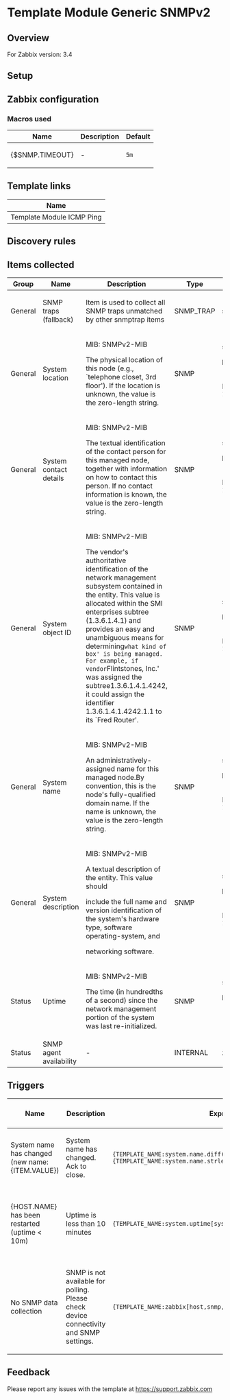 
# Template Module Generic SNMPv2

## Overview

For Zabbix version: 3.4  

## Setup


## Zabbix configuration


### Macros used

|Name|Description|Default|
|----|-----------|-------|
|{$SNMP.TIMEOUT}|<p>-</p>|`5m`|

## Template links

|Name|
|----|
|Template Module ICMP Ping|

## Discovery rules


## Items collected

|Group|Name|Description|Type|Key and additional info|
|-----|----|-----------|----|---------------------|
|General|SNMP traps (fallback)|<p>Item is used to collect all SNMP traps unmatched by other snmptrap items</p>|SNMP_TRAP|snmptrap.fallback|
|General|System location|<p>MIB: SNMPv2-MIB</p><p>The physical location of this node (e.g., `telephone closet, 3rd floor').  If the location is unknown, the value is the zero-length string.</p>|SNMP|system.location[sysLocation.0]<p>**Preprocessing**:</p><p>- DISCARD_UNCHANGED_HEARTBEAT: `1h`</p>|
|General|System contact details|<p>MIB: SNMPv2-MIB</p><p>The textual identification of the contact person for this managed node, together with information on how to contact this person.  If no contact information is known, the value is the zero-length string.</p>|SNMP|system.contact[sysContact.0]<p>**Preprocessing**:</p><p>- DISCARD_UNCHANGED_HEARTBEAT: `1d`</p>|
|General|System object ID|<p>MIB: SNMPv2-MIB</p><p>The vendor's authoritative identification of the network management subsystem contained in the entity.  This value is allocated within the SMI enterprises subtree (1.3.6.1.4.1) and provides an easy and unambiguous means for determining`what kind of box' is being managed.  For example, if vendor`Flintstones, Inc.' was assigned the subtree1.3.6.1.4.1.4242, it could assign the identifier 1.3.6.1.4.1.4242.1.1 to its `Fred Router'.</p>|SNMP|system.objectid[sysObjectID.0]<p>**Preprocessing**:</p><p>- DISCARD_UNCHANGED_HEARTBEAT: `1h`</p>|
|General|System name|<p>MIB: SNMPv2-MIB</p><p>An administratively-assigned name for this managed node.By convention, this is the node's fully-qualified domain name.  If the name is unknown, the value is the zero-length string.</p>|SNMP|system.name<p>**Preprocessing**:</p><p>- DISCARD_UNCHANGED_HEARTBEAT: `1h`</p>|
|General|System description|<p>MIB: SNMPv2-MIB</p><p>A textual description of the entity. This value should</p><p>include the full name and version identification of the system's hardware type, software operating-system, and</p><p>networking software.</p>|SNMP|system.descr[sysDescr.0]<p>**Preprocessing**:</p><p>- DISCARD_UNCHANGED_HEARTBEAT: `1d`</p>|
|Status|Uptime|<p>MIB: SNMPv2-MIB</p><p>The time (in hundredths of a second) since the network management portion of the system was last re-initialized.</p>|SNMP|system.uptime[sysUpTime.0]<p>**Preprocessing**:</p><p>- MULTIPLIER: `0.01`</p>|
|Status|SNMP agent availability|<p>-</p>|INTERNAL|zabbix[host,snmp,available]|

## Triggers

|Name|Description|Expression|Severity|Dependencies and additional info|
|----|-----------|----|----|----|
|System name has changed (new name: {ITEM.VALUE})|<p>System name has changed. Ack to close.</p>|`{TEMPLATE_NAME:system.name.diff()}=1 and {TEMPLATE_NAME:system.name.strlen()}>0`|INFO|<p>Manual close: YES</p>|
|{HOST.NAME} has been restarted (uptime < 10m)|<p>Uptime is less than 10 minutes</p>|`{TEMPLATE_NAME:system.uptime[sysUpTime.0].last()}<10m`|WARNING|<p>Manual close: YES</p><p>**Depends on**:</p><p>- No SNMP data collection</p>|
|No SNMP data collection|<p>SNMP is not available for polling. Please check device connectivity and SNMP settings.</p>|`{TEMPLATE_NAME:zabbix[host,snmp,available].max({$SNMP.TIMEOUT})}=0`|WARNING|<p>**Depends on**:</p><p>- Unavailable by ICMP ping</p>|

## Feedback

Please report any issues with the template at https://support.zabbix.com

